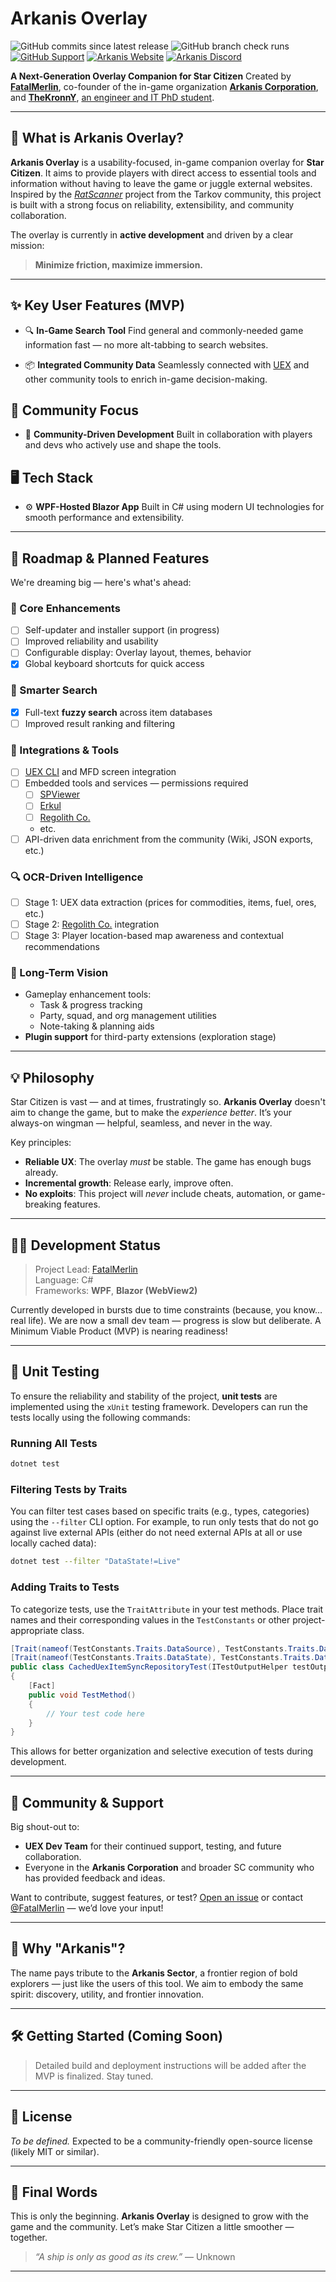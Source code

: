 # Arkanis Overlay

![GitHub commits since latest release](https://img.shields.io/github/commits-since/ArkanisCorporation/ArkanisOverlay/latest?logo=github)
![GitHub branch check runs](https://img.shields.io/github/check-runs/AsyncFuncAI/deepwiki-open/main?logo=github)
[![GitHub Support](https://img.shields.io/badge/github-support?logo=github&label=support)](https://github.com/ArkanisCorporation/ArkanisOverlay/discussions)
[![Arkanis Website](https://img.shields.io/badge/Arkanis.cc-website?logo=googlechrome&logoColor=white&label=website)](https://arkanis.cc)
[![Arkanis Discord](https://img.shields.io/discord/1294685596991750277?logo=discord&logoColor=white)](https://join.arkanis.cc/)

**A Next-Generation Overlay Companion for Star Citizen**
Created by **[FatalMerlin](https://discord.com/users/174617873182883841)**,
co-founder of the in-game organization **[Arkanis Corporation](https://join.arkanis.cc/)**,
and **[TheKronnY](https://discord.com/users/224580858432978944)**,
[an engineer and IT PhD student](https://i.redd.it/dkrdm5jdb8ce1.jpeg).

---

## 🚀 What is Arkanis Overlay?

**Arkanis Overlay** is a usability-focused, in-game companion overlay for **Star Citizen**.
It aims to provide players with direct access to essential tools and information without having to leave the game or
juggle external websites.
Inspired by the *[RatScanner](https://ratscanner.com/)* project from the Tarkov community, this project is built with a
strong focus on reliability, extensibility, and community collaboration.

The overlay is currently in **active development** and driven by a clear mission:
> **Minimize friction, maximize immersion.**

---

## ✨ Key User Features (MVP)

- 🔍 **In-Game Search Tool**
  Find general and commonly-needed game information fast — no more alt-tabbing to search websites.

- 📦 **Integrated Community Data**
  Seamlessly connected with [UEX](https://uexcorp.space) and other community tools to enrich in-game decision-making.

## 🤝 Community Focus

- 🧪 **Community-Driven Development**
  Built in collaboration with players and devs who actively use and shape the tools.

## 🖥️ Tech Stack

- ⚙️ **WPF-Hosted Blazor App**
  Built in C# using modern UI technologies for smooth performance and extensibility.

---

## 🔮 Roadmap & Planned Features

We're dreaming big — here's what's ahead:

### 🧩 Core Enhancements

- [ ] Self-updater and installer support (in progress)
- [ ] Improved reliability and usability
- [ ] Configurable display: Overlay layout, themes, behavior
- [x] Global keyboard shortcuts for quick access

### 🔎 Smarter Search

- [x] Full-text **fuzzy search** across item databases
- [ ] Improved result ranking and filtering

### 🔗 Integrations & Tools

- [ ] [UEX CLI](https://github.com/UEXCorp/UEX-CLI) and MFD screen integration
- [ ] Embedded tools and services — permissions required
    - [ ] [SPViewer](https://www.spviewer.eu/)
    - [ ] [Erkul](https://www.erkul.games/)
    - [ ] [Regolith Co.](https://regolith.rocks/)
    - etc.
- [ ] API-driven data enrichment from the community (Wiki, JSON exports, etc.)

### 🔍 OCR-Driven Intelligence

- [ ] Stage 1: UEX data extraction (prices for commodities, items, fuel, ores, etc.)
- [ ] Stage 2: [Regolith Co.](https://regolith.rocks/) integration
- [ ] Stage 3: Player location-based map awareness and contextual recommendations

### 🧭 Long-Term Vision

- Gameplay enhancement tools:
    - Task & progress tracking
    - Party, squad, and org management utilities
    - Note-taking & planning aids
- **Plugin support** for third-party extensions (exploration stage)

---

## 💡 Philosophy

Star Citizen is vast — and at times, frustratingly so.
**Arkanis Overlay** doesn't aim to change the game, but to make the *experience better*.
It’s your always-on wingman — helpful, seamless, and never in the way.

Key principles:

- **Reliable UX**: The overlay *must* be stable. The game has enough bugs already.
- **Incremental growth**: Release early, improve often.
- **No exploits**: This project will *never* include cheats, automation, or game-breaking features.

---

## 🧑‍💻 Development Status

> Project Lead: [FatalMerlin](https://github.com/FatalMerlin)<br>
> Language: C#<br>
> Frameworks: **WPF**, **Blazor (WebView2)**

Currently developed in bursts due to time constraints (because, you know… real life).
We are now a small dev team — progress is slow but deliberate. A Minimum Viable Product (MVP) is nearing readiness!

---

## 🧪 Unit Testing

To ensure the reliability and stability of the project, **unit tests** are implemented using the `xUnit` testing
framework.
Developers can run the tests locally using the following commands:

### Running All Tests

```bash
dotnet test
```

### Filtering Tests by Traits

You can filter test cases based on specific traits (e.g., types, categories) using the `--filter` CLI option.
For example, to run only tests that do not go against live external APIs (either do not need external APIs at all or use
locally cached data):

```bash
dotnet test --filter "DataState!=Live"
```

### Adding Traits to Tests

To categorize tests, use the `TraitAttribute` in your test methods.
Place trait names and their corresponding values in the `TestConstants` or other project-appropriate class.

```csharp
[Trait(nameof(TestConstants.Traits.DataSource), TestConstants.Traits.DataSource.ExternalApi)]
[Trait(nameof(TestConstants.Traits.DataState), TestConstants.Traits.DataState.Cached)]
public class CachedUexItemSyncRepositoryTest(ITestOutputHelper testOutputHelper, CachedUexSyncRepositoryTestFixture fixture)
{
    [Fact]
    public void TestMethod()
    {
        // Your test code here
    }
}
```

This allows for better organization and selective execution of tests during development.

---

## 🙌 Community & Support

Big shout-out to:

- **UEX Dev Team** for their continued support, testing, and future collaboration.
- Everyone in the **Arkanis Corporation** and broader SC community who has provided feedback and ideas.

Want to contribute, suggest features, or test?
[Open an issue](https://github.com/ArkanisCorporation/ArkanisOverlay/issues/new/choose) or
contact [@FatalMerlin](https://discord.com/users/174617873182883841) — we’d love your input!

---

## 🧭 Why "Arkanis"?

The name pays tribute to the **Arkanis Sector**, a frontier region of bold explorers — just like the users of this
tool.
We aim to embody the same spirit: discovery, utility, and frontier innovation.

---

## 🛠️ Getting Started (Coming Soon)

> Detailed build and deployment instructions will be added after the MVP is finalized. Stay tuned.

---

## 📜 License

*To be defined.*
Expected to be a community-friendly open-source license (likely MIT or similar).

---

## 🌌 Final Words

This is only the beginning.
**Arkanis Overlay** is designed to grow with the game and the community.
Let’s make Star Citizen a little smoother — together.

> *“A ship is only as good as its crew.”*
> — Unknown

---

